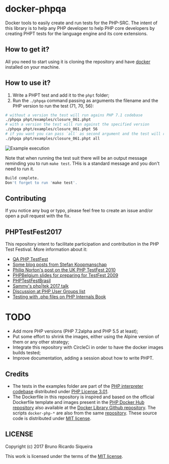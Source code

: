 # docker-phpqa

Docker tools to easily create and run tests for the PHP-SRC. The intent of this library is to help any PHP developer to
help PHP core developers by creating PHPT tests for the language engine and its core extensions.

## How to get it?

All you need to start using it is cloning the repository and have [docker](https://www.docker.com/community-edition) installed on your machine.

## How to use it?

1. Write a PHPT test and add it to the `phpt` folder;
2. Run the `./phpqa` command passing as arguments the filename and the PHP version to run the test (71, 70, 56):
````bash
# without a version the test will run agains PHP 7.1 codebase
./phpqa phpt/examples/closure_061.phpt
# with a version the test will run against the specified version
./phpqa phpt/examples/closure_061.phpt 56
# if you want you can pass `all` as second argument and the test will run against all versions
./phpqa phpt/examples/closure_061.phpt all
````

![Example execution](http://i.imgur.com/xIXGOeZ.gif)


Note that when running the test suit there will be an output message reminding you to run `make test`. THis is a standard message and you don't need to run it.
````bash
Build complete.
Don't forget to run 'make test'.
````

## Contributing

If you notice any bug or typo, please feel free to create an issue and/or open a pull request with the fix.

## PHPTestFest2017

This repository intent to facilitate participation and contribution in the PHP Test Festival. More information about it:

* [QA PHP TestFest](https://wiki.php.net/qa/testfest)
* [Some blog posts from Stefan Koopmanschap](http://leftontheweb.com/blog/categories/testfest)
* [Philip Norton's post on the UK PHP TestFest 2010](http://www.hashbangcode.com/blog/php-testfest-uk-2010-and-testing-php)
* [PHPBelgium slides for preparing for TestFest 2009](https://www.slideshare.net/PHPBelgium/preparation-for-php-test-fest-2009)
* [PHPTestFestBrasil](https://phptestfestbrasil.github.io)
* [Sammy's php|tek 2017 talk](https://speakerdeck.com/sammyk/writing-tests-for-php-source-php-tek-2017)
* [Discussion at PHP User Groups list](https://groups.google.com/a/phpcommunity.org/forum/?utm_medium=email&utm_source=footer#!topic/testfest/-C2pcxod65g)
* [Testing with .php files on PHP Internals Book](https://www.phpinternalsbook.com/tests/introduction.html)

# TODO

* Add more PHP versions (PHP 7.2alpha and PHP 5.5 at least);
* Put some effort to shrink the images, either using the Alpine version of them or any other strategy;
* Integrate this repository with CircleCi in order to have the docker images builds tested;
* Improve documentation, adding a session about how to write PHPT.

## Credits

* The tests in the examples folder are part of the [PHP interpreter codebase][php-src] distributed under [PHP License 3.01][php-license].
* The Dockerfile in this repository is inspired and based on the official Dockerfile template and images present in the
[PHP Docker Hub repository][php-docker] also available at the [Docker Library Github repository][docker-lib-php]. The
scripts `docker-php-*` are also from the same [repository][docker-lib-php]. These source code is distributed under [MIT license][docker-lib-php-license].

## LICENSE

Copyright (c) 2017 Bruno Ricardo Siqueira

This work is licensed under the terms of the [MIT license][license].

[php-src]: https://github.com/php/php-src
[php-docker]: https://hub.docker.com/_/php/
[php-license]: https://github.com/php/php-src/blob/master/LICENSE
[docker-lib-php]: https://github.com/docker-library/php
[docker-lib-php-license]: https://github.com/docker-library/php/blob/master/LICENSE
[license]: https://github.com/brunoric/docker-phpqa/blob/master/LICENSE